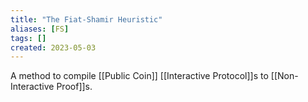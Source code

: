 ```yaml
---
title: "The Fiat-Shamir Heuristic"
aliases: [FS]
tags: []
created: 2023-05-03
---
```


A method to compile [[Public Coin]] [[Interactive Protocol]]s to [[Non-Interactive Proof]]s.
